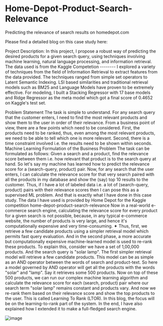 # Home-Depot-Product-Search-Relevance
Predicting the relevance of search results on homedepot.com

Please find a detailed blog on this case study here: 

Project Description:
In this project, I propose a robust way of predicting the desired products for a given search query, using techniques involving machine learning, natural language processing, and information retrieval. The data used is from the Kaggle Competetion -------- I explored a variety of techniques from the field of Information Retrieval to extract features from the data provided. The techniques ranged from simple set operators to Latent Semantic Indexing. LSI based similarities and traditional retrieval models such as BM25 and Language Models have proven to be extremely effective. For modeling, I built a Stacking Regressor with 17 base models and Ridge Regressor as the meta model which got a final score of 0.4652 on Kaggle's test set.

Problem Statement
The task is simple to understand. For any search query that the customer enters, I need to find the most relevant products and show them to the user in order of their relevance. From a business point of view, there are a few points which need to be considered. First, the products need to be ranked, thus, even among the most relevant products, we need to be able to tell which one is more relevant. Second, there is a time constraint involved i.e. the results need to be shown within seconds.
Machine Learning Formulation of the Business Problem
The task can be formulated as follows: Given a search and a product, find the relevance score between them i.e. how relevant that product is to the search query at hand. So let's say my machine has learned how to predict the relevance score for a (search-query, product) pair. Now, for any search that the user enters, I can calculate the relevance score for that very search paired with all the products in my database and show the (say) top 10 results to the customer.
Thus, if I have a lot of labeled data i.e. a lot of (search-query, product) pairs with their relevance scores then I can pose this as a supervised ML problem. And that is exactly what I have done in this case study. The data I have used is provided by Home Depot for the Kaggle competition home-depot-product-search-relevance
Now in a real-world e-commerce search engine, calculating the relevance score for every product for a given search is not possible, because, in any typical e-commerce website, the number of products is very large, and hence it's computationally expensive and very time-consuming.
✦ Thus, first, we retrieve a few candidate products using a simpler retrieval model which permits fast query evaluation. And in the second phase, a more accurate but computationally expensive machine-learned model is used to re-rank these products.
To explain this, consider we have a set of 1,00,000 products. And the search query is "solar lamp". The first simpler retrieval model will retrieve a few candidate products. This model can be as simple as an AND operator between the words of search and product-text. So here a model governed by AND operator will get all the products with the words "solar" and "lamp". Say it retrieves some 500 products. Now on top of these 500 products, we can run our complex machine learning algorithm and calculate the relevance score for each (search, product) pair where our search term "solar lamp" remains constant and products vary. And now we re-rank them based on their relevance score and show the top products to the user. This is called Learning To Rank (LTOR). In this blog, the focus will be on the learning-to-rank part of the system. In the end, I have also explained how I extended it to make a full-fledged search engine.

![image](https://user-images.githubusercontent.com/46672597/123036603-f7f93d00-d40a-11eb-968f-b60b546b1501.png)

